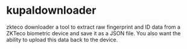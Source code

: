 # kupaldownloader
zkteco downloader
a tool to extract raw fingerprint and ID data from a ZKTeco biometric device and save it as a JSON file. You also want the ability to upload this data back to the device.
